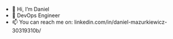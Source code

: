 - 👋 Hi, I’m Daniel
- 👀 DevOps Engineer
- 📫 You can reach me on: linkedin.com/in/daniel-mazurkiewicz-30319310b/

<!---
aston93/aston93 is a ✨ special ✨ repository because its `README.md` (this file) appears on your GitHub profile.
You can click the Preview link to take a look at your changes.
--->
